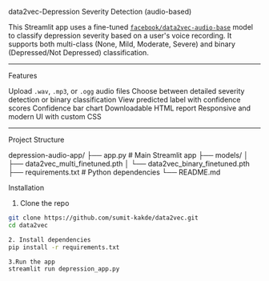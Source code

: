 data2vec-Depression Severity Detection (audio-based)

This Streamlit app uses a fine-tuned [`facebook/data2vec-audio-base`](https://huggingface.co/facebook/data2vec-audio-base) model to classify depression severity based on a user's voice recording. It supports both multi-class (None, Mild, Moderate, Severe) and binary (Depressed/Not Depressed) classification.

---

 Features

 Upload `.wav`, `.mp3`, or `.ogg` audio files
 Choose between detailed severity detection or binary classification
 View predicted label with confidence scores
 Confidence bar chart
 Downloadable HTML report
Responsive and modern UI with custom CSS

---

 Project Structure

depression-audio-app/
├── app.py # Main Streamlit app
├── models/
│ ├── data2vec_multi_finetuned.pth
│ └── data2vec_binary_finetuned.pth
├── requirements.txt # Python dependencies
└── README.md

Installation

  1. Clone the repo
   ```bash
   git clone https://github.com/sumit-kakde/data2vec.git
   cd data2vec

  2. Install dependencies
   pip install -r requirements.txt

  3.Run the app
   streamlit run depression_app.py


